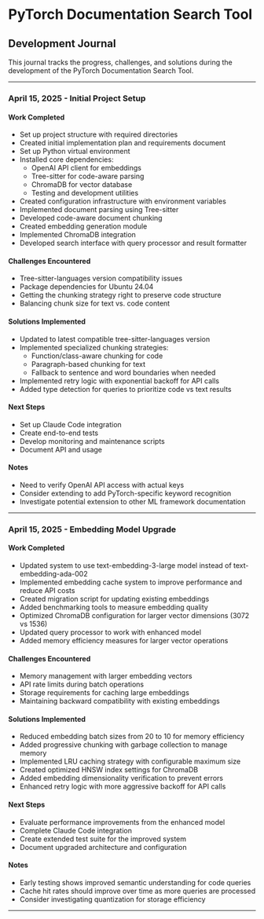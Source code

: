 # PyTorch Documentation Search Tool
## Development Journal

This journal tracks the progress, challenges, and solutions during the development of the PyTorch Documentation Search Tool.

---

### April 15, 2025 - Initial Project Setup

#### Work Completed
- Set up project structure with required directories
- Created initial implementation plan and requirements document
- Set up Python virtual environment
- Installed core dependencies:
  - OpenAI API client for embeddings
  - Tree-sitter for code-aware parsing
  - ChromaDB for vector database
  - Testing and development utilities
- Created configuration infrastructure with environment variables
- Implemented document parsing using Tree-sitter
- Developed code-aware document chunking
- Created embedding generation module
- Implemented ChromaDB integration
- Developed search interface with query processor and result formatter

#### Challenges Encountered
- Tree-sitter-languages version compatibility issues
- Package dependencies for Ubuntu 24.04
- Getting the chunking strategy right to preserve code structure
- Balancing chunk size for text vs. code content

#### Solutions Implemented
- Updated to latest compatible tree-sitter-languages version
- Implemented specialized chunking strategies:
  - Function/class-aware chunking for code
  - Paragraph-based chunking for text
  - Fallback to sentence and word boundaries when needed
- Implemented retry logic with exponential backoff for API calls
- Added type detection for queries to prioritize code vs text results

#### Next Steps
- Set up Claude Code integration
- Create end-to-end tests
- Develop monitoring and maintenance scripts
- Document API and usage

#### Notes
- Need to verify OpenAI API access with actual keys
- Consider extending to add PyTorch-specific keyword recognition
- Investigate potential extension to other ML framework documentation

---

### April 15, 2025 - Embedding Model Upgrade

#### Work Completed
- Updated system to use text-embedding-3-large model instead of text-embedding-ada-002
- Implemented embedding cache system to improve performance and reduce API costs
- Created migration script for updating existing embeddings
- Added benchmarking tools to measure embedding quality
- Optimized ChromaDB configuration for larger vector dimensions (3072 vs 1536)
- Updated query processor to work with enhanced model
- Added memory efficiency measures for larger vector operations

#### Challenges Encountered
- Memory management with larger embedding vectors
- API rate limits during batch operations
- Storage requirements for caching large embeddings
- Maintaining backward compatibility with existing embeddings

#### Solutions Implemented
- Reduced embedding batch sizes from 20 to 10 for memory efficiency
- Added progressive chunking with garbage collection to manage memory
- Implemented LRU caching strategy with configurable maximum size
- Created optimized HNSW index settings for ChromaDB
- Added embedding dimensionality verification to prevent errors
- Enhanced retry logic with more aggressive backoff for API calls

#### Next Steps
- Evaluate performance improvements from the enhanced model
- Complete Claude Code integration
- Create extended test suite for the improved system
- Document upgraded architecture and configuration

#### Notes
- Early testing shows improved semantic understanding for code queries
- Cache hit rates should improve over time as more queries are processed
- Consider investigating quantization for storage efficiency

---
